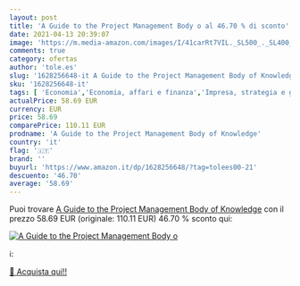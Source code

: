 ```yaml
---
layout: post
title: 'A Guide to the Project Management Body o al 46.70 % di sconto'
date: 2021-04-13 20:39:07
image: 'https://m.media-amazon.com/images/I/41carRt7VIL._SL500_._SL400_.jpg'
comments: true
category: ofertas
author: 'tole.es'
slug: '1628256648-it A Guide to the Project Management Body of Knowledge'
sku: '1628256648-it'
tags: [ 'Economia','Economia, affari e finanza','Impresa, strategia e gestione','Libri', ]
actualPrice: 58.69 EUR
currency: EUR
price: 58.69
comparePrice: 110.11 EUR
prodname: 'A Guide to the Project Management Body of Knowledge'
country: 'it'
flag: '🇮🇹'
brand: ''
buyurl: 'https://www.amazon.it/dp/1628256648/?tag=tolees00-21'
descuento: '46.70'
average: '58.69'
---
```


Puoi trovare [A Guide to the Project Management Body of Knowledge](https://www.amazon.it/dp/1628256648/?tag=tolees00-21) con il prezzo 58.69 EUR (originale: 110.11 EUR) 46.70 % sconto qui:

[![A Guide to the Project Management Body o](https://m.media-amazon.com/images/I/41carRt7VIL._SL500_._SL400_.jpg)](https://www.amazon.it/dp/1628256648/?tag=tolees00-21)

ℹ️:


[🛒 Acquista qui!!](https://www.amazon.it/dp/1628256648/?tag=tolees00-21)
